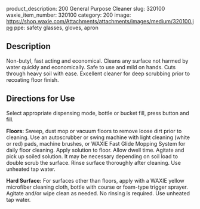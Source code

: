 product_description: 200 General Purpose Cleaner
slug: 320100
waxie_item_number: 320100
category: 200
image: https://shop.waxie.com/Attachments/attachments/images/medium/320100.jpg
ppe: safety glasses, gloves, apron

## Description
Non-butyl, fast acting and economical. Cleans any surface not harmed by water quickly and economically. Safe to use and mild on hands. Cuts through heavy soil with ease. Excellent cleaner for deep scrubbing prior to recoating floor finish.

## Directions for Use
Select appropriate dispensing mode, bottle or bucket fill, press button and fill.

**Floors:** Sweep, dust mop or vacuum floors to remove loose dirt prior to cleaning.
Use an autoscrubber or swing machine with light cleaning (white or red) pads, machine brushes, or WAXIE Fast Glide Mopping System for daily floor cleaning. Apply solution
to floor. Allow dwell time. Agitate and pick up soiled solution. It may be necessary depending on soil load to double scrub the surface. Rinse surface thoroughly after cleaning. Use unheated tap water.

**Hard Surface:** For surfaces other than floors, apply with a WAXIE yellow microfiber cleaning cloth, bottle with course or foam-type trigger sprayer. Agitate and/or wipe clean as needed. No rinsing is required. Use unheated tap water.
